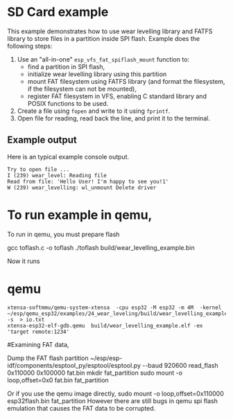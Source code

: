 # SD Card example

This example demonstrates how to use wear levelling library and FATFS library to store files in a partition inside SPI flash. Example does the following steps:

1. Use an "all-in-one" `esp_vfs_fat_spiflash_mount` function to:
    - find a partition in SPI flash,
    - initialize wear levelling library using this partition
    - mount FAT filesystem using FATFS library (and format the filesystem, if the filesystem can not be mounted),
    - register FAT filesystem in VFS, enabling C standard library and POSIX functions to be used.
2. Create a file using `fopen` and write to it using `fprintf`.
3. Open file for reading, read back the line, and print it to the terminal.

## Example output

Here is an typical example console output. 

```
Try to open file ...
I (239) wear_level: Reading file
Read from file: 'Hello User! I'm happy to see you!1'
W (239) wear_levelling: wl_unmount Delete driver
```
# To run example in qemu,

To run in qemu, you must prepare flash

gcc  toflash.c  -o toflash
./toflash build/wear_levelling_example.bin

Now it runs

# qemu

    xtensa-softmmu/qemu-system-xtensa  -cpu esp32 -M esp32 -m 4M  -kernel  ~/esp/qemu_esp32/examples/24_wear_leveling/build/wear_levelling_example.elf   -s  > io.txt
    xtensa-esp32-elf-gdb.qemu  build/wear_levelling_example.elf -ex 'target remote:1234'


#Examining FAT data,

Dump the FAT flash partition
    ~/esp/esp-idf/components/esptool_py/esptool/esptool.py --baud 920600 read_flash 0x110000 0x100000 fat.bin
    mkdir fat_partition
    sudo mount -o loop,offset=0x0 fat.bin fat_partition

Or if you use the qemu image directly,
    sudo mount -o loop,offset=0x110000 esp32flash.bin fat_partition
However there are still bugs in qemu spi flash emulation that causes the FAT data to be corrupted.